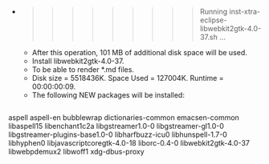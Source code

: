 * >>>>>>>>> Running inst-xtra-eclipse-libwebkit2gtk-4.0-37.sh ...
  * After this operation, 101 MB of additional disk space will be used.
  * Install libwebkit2gtk-4.0-37.
  * To be able to render *.md files.
  * Disk size = 5518436K. Space Used = 127004K. Runtime = 00:00:00:09.
  * The following NEW packages will be installed:
  ```bash
aspell aspell-en bubblewrap dictionaries-common emacsen-common
libaspell15 libenchant1c2a libgstreamer1.0-0 libgstreamer-gl1.0-0 libgstreamer-plugins-base1.0-0
libharfbuzz-icu0 libhunspell-1.7-0 libhyphen0 libjavascriptcoregtk-4.0-18 liborc-0.4-0
libwebkit2gtk-4.0-37 libwebpdemux2 libwoff1 xdg-dbus-proxy
  ```
